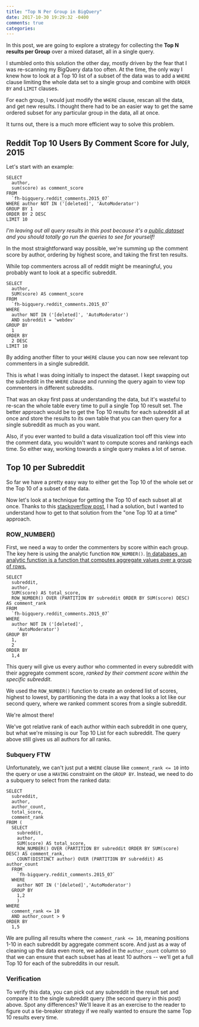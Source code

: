 ```yaml
---
title: "Top N Per Group in BigQuery"
date: 2017-10-30 19:29:32 -0400
comments: true
categories: 
---
```

In this post, we are going to explore a strategy for collecting the **Top N results per Group** over a mixed dataset, all in a single query.

I stumbled onto this solution the other day, mostly driven by the fear that I was re-scanning my BigQuery data too often. At the time, the only way I knew how to look at a Top 10 list of a subset of the data was to add a `WHERE` clause limiting the whole data set to a single group and combine with `ORDER BY` and `LIMIT` clauses.

For each group, I would just modify the `WHERE` clause, rescan all the data, and get new results. I thought there had to be an easier way to get the same ordered subset for any particular group in the data, all at once.

It turns out, there is a much more efficient way to solve this problem.
<!--more-->

## Reddit Top 10 Users By Comment Score for July, 2015

Let's start with an example:

```
SELECT
  author,
  sum(score) as comment_score
FROM
  `fh-bigquery.reddit_comments.2015_07`
WHERE author NOT IN ('[deleted]', 'AutoModerator')  
GROUP BY 1
ORDER BY 2 DESC
LIMIT 10
```

_I'm leaving out all query results in this post because it's a [public dataset](https://bigquery.cloud.google.com/table/fh-bigquery:reddit_comments.2015_07?tab=preview) and you should totally go run the queries to see for yourself!_

In the most straightforward way possible, we're summing up the comment score by author, ordering by highest score, and taking the first ten results.

While top commenters across all of reddit might be meaningful, you probably want to look at a specific subreddit.

```
SELECT
  author,
  SUM(score) AS comment_score
FROM
  `fh-bigquery.reddit_comments.2015_07`
WHERE
  author NOT IN ('[deleted]', 'AutoModerator')
  AND subreddit = 'webdev'
GROUP BY
  1
ORDER BY
  2 DESC
LIMIT 10
```
By adding another filter to your `WHERE` clause you can now see relevant top commenters in a single subreddit.

This is what I was doing initially to inspect the dataset. I kept swapping out the subreddit in the `WHERE` clause and running the query again to view top commenters in different subreddits.

That was an okay first pass at understanding the data, but it's wasteful to re-scan the whole table every time to pull a single Top 10 result set. The better approach would be to get the Top 10 results for each subreddit all at once and store the results to its own table that you can then query for a single subreddit as much as you want. 

Also, if you ever wanted to build a data visualization tool off this view into the comment data, you wouldn't want to compute scores and rankings each time. So either way, working towards a single query makes a lot of sense.

## Top 10 per Subreddit

So far we have a pretty easy way to either get the Top 10 of the whole set or the Top 10 of a subset of the data. 

Now let's look at a technique for getting the Top 10 of each subset all at once. Thanks to this [stackoverflow post](https://stackoverflow.com/questions/44680464/get-top-n-records-for-each-group-of-grouped-results-with-bigquery-standard-sql?answertab=votes#tab-top), I had a solution, but I wanted to understand how to get to that solution from the "one Top 10 at a time" approach.

### ROW_NUMBER()

First, we need a way to order the commenters by score within each group. The key here is using the analytic function `ROW_NUMBER()`. [In databases, an analytic function is a function that computes aggregate values over a group of rows.](https://cloud.google.com/bigquery/docs/reference/standard-sql/functions-and-operators#analytic-functions)

```
SELECT
  subreddit,
  author,
  SUM(score) AS total_score,
  ROW_NUMBER() OVER (PARTITION BY subreddit ORDER BY SUM(score) DESC) AS comment_rank
FROM
  `fh-bigquery.reddit_comments.2015_07`
WHERE
  author NOT IN ('[deleted]',
    'AutoModerator')
GROUP BY
  1,
  2
ORDER BY
  1,4
```

This query will give us every author who commented in every subreddit with their aggregate comment score, _ranked by their comment score within the specific subreddit_.

We used the `ROW_NUMBER()` function to create an ordered list of scores, highest to lowest, by partitioning the data in a way that looks a lot like our second query, where we ranked comment scores from a single subreddit.

We're almost there!

We've got relative rank of each author within each subreddit in one query, but what we're missing is our Top 10 List for each subreddit. The query above still gives us all authors for all ranks.

### Subquery FTW

Unfortunately, we can't just put a `WHERE` clause like `comment_rank <= 10` into the query or use a `HAVING` constraint on the `GROUP BY`. Instead, we need to do a subquery to select from the ranked data:

```
SELECT
  subreddit,
  author,
  author_count,
  total_score,
  comment_rank
FROM (
  SELECT
    subreddit,
    author,
    SUM(score) AS total_score,
    ROW_NUMBER() OVER (PARTITION BY subreddit ORDER BY SUM(score) DESC) AS comment_rank,
    COUNT(DISTINCT author) OVER (PARTITION BY subreddit) AS author_count
  FROM
    `fh-bigquery.reddit_comments.2015_07`
  WHERE
    author NOT IN ('[deleted]','AutoModerator')
  GROUP BY
    1,2
    )
WHERE
  comment_rank <= 10
  AND author_count > 9
ORDER BY
  1,5
```

We are pulling all results where the `comment_rank <= 10`, meaning positions 1-10 in each subreddit by aggregate comment score. And just as a way of cleaning up the data even more, we added in the `author_count` column so that we can ensure that each subset has at least 10 authors -- we'll get a full Top 10 for each of the subreddits in our result.

### Verification

To verify this data, you can pick out any subreddit in the result set and compare it to the single subreddit query (the second query in this post) above. Spot any differences? We'll leave it as an exercise to the reader to figure out a tie-breaker strategy if we really wanted to ensure the same Top 10 results every time.